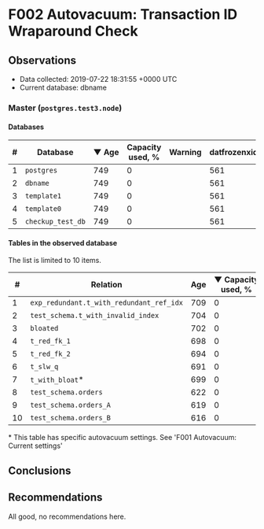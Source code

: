 # F002 Autovacuum: Transaction ID Wraparound Check #

## Observations ##
- Data collected: 2019-07-22 18:31:55 +0000 UTC
- Current database: dbname




### Master (`postgres.test3.node`) ###


#### Databases ####


| \# | Database | &#9660;&nbsp;Age | Capacity used, % | Warning | datfrozenxid |
|--|--------|-----|------------------|---------|--------------|
| 1 |`postgres`|749 |0 |  |561 |
| 2 |`dbname`|749 |0 |  |561 |
| 3 |`template1`|749 |0 |  |561 |
| 4 |`template0`|749 |0 |  |561 |
| 5 |`checkup_test_db`|749 |0 |  |561 |


#### Tables in the observed database ####
The list is limited to 10 items.

| \# | Relation | Age | &#9660;&nbsp;Capacity used, % | Warning |rel_relfrozenxid | toast_relfrozenxid |
|---|-------|-----|------------------|---------|-----------------|--------------------|
| 1 |`exp_redundant.t_with_redundant_ref_idx` |709 |0 |  |601 |0 |
| 2 |`test_schema.t_with_invalid_index` |704 |0 |  |606 |0 |
| 3 |`bloated` |702 |0 |  |608 |0 |
| 4 |`t_red_fk_1` |698 |0 |  |612 |0 |
| 5 |`t_red_fk_2` |694 |0 |  |616 |0 |
| 6 |`t_slw_q` |691 |0 |  |619 |0 |
| 7 |`t_with_bloat`\* |699 |0 |  |611 |0 |
| 8 |`test_schema.orders` |622 |0 |  |688 |0 |
| 9 |`test_schema.orders_A` |619 |0 |  |691 |0 |
| 10 |`test_schema.orders_B` |616 |0 |  |694 |0 |


\* This table has specific autovacuum settings. See 'F001 Autovacuum: Current settings'


## Conclusions ##
 


## Recommendations ##
  All good, no recommendations here.
 

